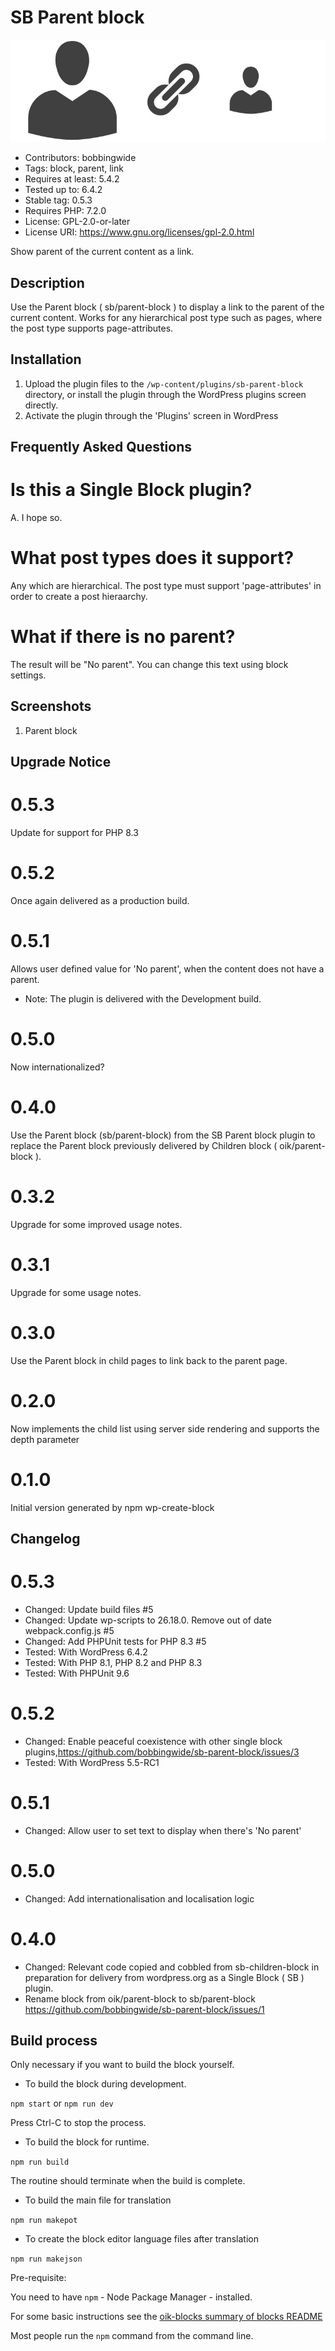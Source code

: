 # SB Parent block 
![banner](assets/sb-parent-block-banner-772x250.jpg)
* Contributors:      bobbingwide
* Tags:              block, parent, link
* Requires at least: 5.4.2
* Tested up to:      6.4.2
* Stable tag:        0.5.3
* Requires PHP:      7.2.0
* License:           GPL-2.0-or-later
* License URI:       https://www.gnu.org/licenses/gpl-2.0.html

Show parent of the current content as a link.

## Description 
Use the Parent block ( sb/parent-block ) to display a link to the parent of the current content.
Works for any hierarchical post type such as pages, where the post type supports page-attributes.

## Installation 

1. Upload the plugin files to the `/wp-content/plugins/sb-parent-block` directory, or install the plugin through the WordPress plugins screen directly.
1. Activate the plugin through the 'Plugins' screen in WordPress

## Frequently Asked Questions 

# Is this a Single Block plugin? 
A. I hope so.

# What post types does it support? 
Any which are hierarchical. The post type must support 'page-attributes' in order to create a post hieraarchy.

# What if there is no parent? 
The result will be "No parent". You can change this text using block settings.

## Screenshots 
1. Parent block

## Upgrade Notice 
# 0.5.3 
Update for support for PHP 8.3

# 0.5.2 
Once again delivered as a production build.

# 0.5.1 
Allows user defined value for 'No parent', when the content does not have a parent.
* Note: The plugin is delivered with the Development build.

# 0.5.0 
Now internationalized?

# 0.4.0 
Use the Parent block (sb/parent-block) from the SB Parent block plugin to replace the Parent block previously delivered by Children block ( oik/parent-block ).

# 0.3.2 
Upgrade for some improved usage notes.

# 0.3.1 
Upgrade for some usage notes.

# 0.3.0 
Use the Parent block in child pages to link back to the parent page.

# 0.2.0 
Now implements the child list using server side rendering and supports the depth parameter

# 0.1.0 
Initial version generated by npm wp-create-block

## Changelog 
# 0.5.3 
* Changed: Update build files #5
* Changed: Update wp-scripts to 26.18.0. Remove out of date webpack.config.js #5
* Changed: Add PHPUnit tests for PHP 8.3 #5
* Tested: With WordPress 6.4.2
* Tested: With PHP 8.1, PHP 8.2 and PHP 8.3
* Tested: With PHPUnit 9.6

# 0.5.2 
* Changed: Enable peaceful coexistence with other single block plugins,https://github.com/bobbingwide/sb-parent-block/issues/3
* Tested: With WordPress 5.5-RC1

# 0.5.1 
* Changed: Allow user to set text to display when there's 'No parent'

# 0.5.0 
* Changed: Add internationalisation and localisation logic

# 0.4.0 
* Changed: Relevant code copied and cobbled from sb-children-block in preparation for delivery from wordpress.org as a Single Block ( SB ) plugin.
* Rename block from oik/parent-block to sb/parent-block https://github.com/bobbingwide/sb-parent-block/issues/1

## Build process 
Only necessary if you want to build the block yourself.

- To build the block during development.

`npm start` or `npm run dev`

Press Ctrl-C to stop the process.

- To build the block for runtime.

`npm run build`

The routine should terminate when the build is complete.

- To build the main file for translation

`npm run makepot`

- To create the block editor language files after translation

`npm run makejson`


Pre-requisite:

You need to have `npm` - Node Package Manager - installed.

For some basic instructions see the [oik-blocks summary of blocks README](https://github.com/bobbingwide/oik-blocks/tree/master/blocks)

Most people run the `npm` command from the command line.



